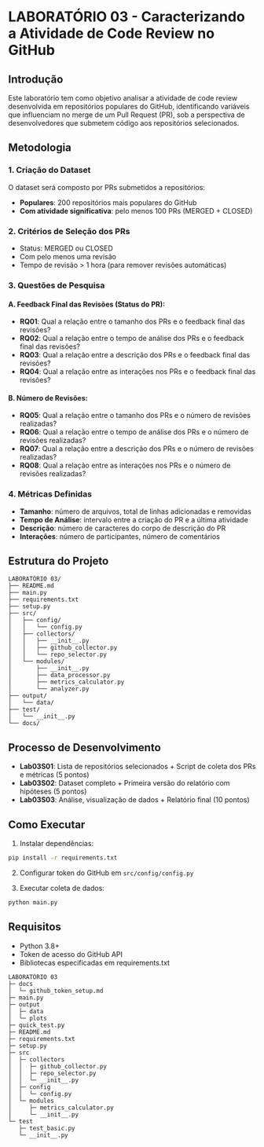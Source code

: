 # LABORATÓRIO 03 - Caracterizando a Atividade de Code Review no GitHub

## Introdução

Este laboratório tem como objetivo analisar a atividade de code review desenvolvida em repositórios populares do GitHub, identificando variáveis que influenciam no merge de um Pull Request (PR), sob a perspectiva de desenvolvedores que submetem código aos repositórios selecionados.

## Metodologia

### 1. Criação do Dataset

O dataset será composto por PRs submetidos a repositórios:
- **Populares**: 200 repositórios mais populares do GitHub
- **Com atividade significativa**: pelo menos 100 PRs (MERGED + CLOSED)

### 2. Critérios de Seleção dos PRs

- Status: MERGED ou CLOSED
- Com pelo menos uma revisão
- Tempo de revisão > 1 hora (para remover revisões automáticas)

### 3. Questões de Pesquisa

#### A. Feedback Final das Revisões (Status do PR):
- **RQ01**: Qual a relação entre o tamanho dos PRs e o feedback final das revisões?
- **RQ02**: Qual a relação entre o tempo de análise dos PRs e o feedback final das revisões?
- **RQ03**: Qual a relação entre a descrição dos PRs e o feedback final das revisões?
- **RQ04**: Qual a relação entre as interações nos PRs e o feedback final das revisões?

#### B. Número de Revisões:
- **RQ05**: Qual a relação entre o tamanho dos PRs e o número de revisões realizadas?
- **RQ06**: Qual a relação entre o tempo de análise dos PRs e o número de revisões realizadas?
- **RQ07**: Qual a relação entre a descrição dos PRs e o número de revisões realizadas?
- **RQ08**: Qual a relação entre as interações nos PRs e o número de revisões realizadas?

### 4. Métricas Definidas

- **Tamanho**: número de arquivos, total de linhas adicionadas e removidas
- **Tempo de Análise**: intervalo entre a criação do PR e a última atividade
- **Descrição**: número de caracteres do corpo de descrição do PR
- **Interações**: número de participantes, número de comentários

## Estrutura do Projeto

```
LABORATÓRIO 03/
├── README.md
├── main.py
├── requirements.txt
├── setup.py
├── src/
│   ├── config/
│   │   └── config.py
│   ├── collectors/
│   │   ├── __init__.py
│   │   ├── github_collector.py
│   │   └── repo_selector.py
│   └── modules/
│       ├── __init__.py
│       ├── data_processor.py
│       ├── metrics_calculator.py
│       └── analyzer.py
├── output/
│   └── data/
├── test/
│   └── __init__.py
└── docs/
```

## Processo de Desenvolvimento

- **Lab03S01**: Lista de repositórios selecionados + Script de coleta dos PRs e métricas (5 pontos)
- **Lab03S02**: Dataset completo + Primeira versão do relatório com hipóteses (5 pontos)
- **Lab03S03**: Análise, visualização de dados + Relatório final (10 pontos)

## Como Executar

1. Instalar dependências:
```bash
pip install -r requirements.txt
```

2. Configurar token do GitHub em `src/config/config.py`

3. Executar coleta de dados:
```bash
python main.py
```

## Requisitos

- Python 3.8+
- Token de acesso do GitHub API
- Bibliotecas especificadas em requirements.txt
```
LABORATÓRIO 03
├─ docs
│  └─ github_token_setup.md
├─ main.py
├─ output
│  ├─ data
│  └─ plots
├─ quick_test.py
├─ README.md
├─ requirements.txt
├─ setup.py
├─ src
│  ├─ collectors
│  │  ├─ github_collector.py
│  │  ├─ repo_selector.py
│  │  └─ __init__.py
│  ├─ config
│  │  └─ config.py
│  └─ modules
│     ├─ metrics_calculator.py
│     └─ __init__.py
└─ test
   ├─ test_basic.py
   └─ __init__.py

```